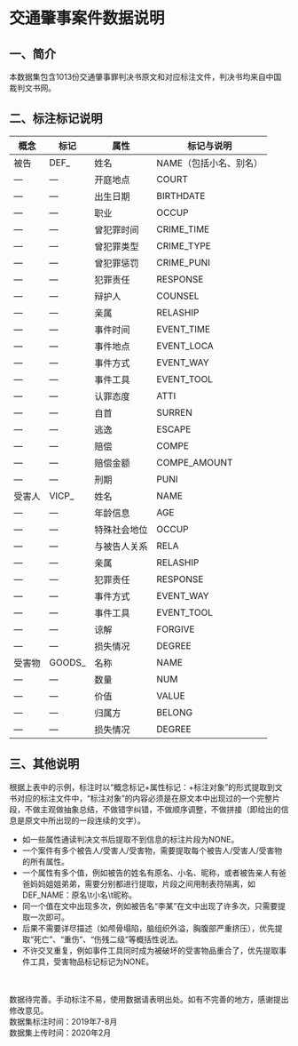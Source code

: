 交通肇事案件数据说明
======
## 一、简介<br>
本数据集包含1013份交通肇事罪判决书原文和对应标注文件，判决书均来自中国裁判文书网。<br>
## 二、标注标记说明<br>
 概念 | 标记 | 属性 | 标记与说明 
  ---- | ----- | ---- | ----
 被告 | DEF_ | 姓名 | NAME（包括小名、别名） 
 — | — | 开庭地点 | COURT 
 — | — | 出生日期 | BIRTHDATE 
 — | — | 职业 | OCCUP 
 — | — | 曾犯罪时间 | CRIME_TIME 
 — | — | 曾犯罪类型 | CRIME_TYPE 
 — | — | 曾犯罪惩罚 | CRIME_PUNI 
 — | — | 犯罪责任 | RESPONSE 
 — | — | 辩护人 | COUNSEL 
 — | — | 亲属 | RELASHIP 
 — | — | 事件时间 | EVENT_TIME 
 — | — | 事件地点 | EVENT_LOCA 
 — | — | 事件方式 | EVENT_WAY 
 — | — | 事件工具 | EVENT_TOOL 
 — | — | 认罪态度 | ATTI 
 — | — | 自首 | SURREN 
 — | — | 逃逸 | ESCAPE 
 — | — | 赔偿 | COMPE 
 — | — | 赔偿金额 | COMPE_AMOUNT 
 — | — | 刑期 | PUNI 
 受害人 | VICP_ | 姓名 | NAME 
 — | — | 年龄信息 | AGE 
 — | — | 特殊社会地位 | OCCUP 
 — | — | 与被告人关系 | RELA 
 — | — | 亲属 | RELASHIP 
 — | — | 犯罪责任 | RESPONSE 
 — | — | 事件方式 | EVENT_WAY 
 — | — | 事件工具 | EVENT_TOOL 
 — | — | 谅解 | FORGIVE 
 — | — | 损失情况 | DEGREE 
 受害物 | GOODS_ | 名称 | NAME 
 — | — | 数量 | NUM 
 — | — | 价值 | VALUE 
 — | — | 归属方 | BELONG 
 — | — | 损失情况 | DEGREE 
 ## 三、其他说明<br>
 根据上表中的示例，标注时以“概念标记+属性标记：+标注对象”的形式提取到文书对应的标注文件中，“标注对象”的内容必须是在原文本中出现过的一个完整片段，不做主观做抽象总结，不做错字纠错，不做顺序调整，不做拼接（即给出的信息是原文中所出现的一段连续的文字）。<br>
* 如一些属性通读判决文书后提取不到信息的标注片段为NONE。<br>
* 一个案件有多个被告人/受害人/受害物，需要提取每个被告人/受害人/受害物的所有属性。<br>
* 一个属性有多个值，例如被告的姓名有原名、小名、昵称，或者被告亲人有爸爸妈妈姐姐弟弟，需要分别都进行提取，片段之间用制表符隔离，如DEF_NAME：原名\t小名\t昵称。<br>
* 同一个值在文中出现多次，例如被告名“李某”在文中出现了许多次，只需要提取一次即可。<br>
* 后果不需要详尽描述（如颅骨塌陷，脑组织外溢，胸腹部严重挤压），优先提取“死亡”、“重伤”、“伤残二级”等概括性说法。<br>
* 不许交叉重复，例如事件工具同时成为被破坏的受害物品重合了，优先提取事件工具，受害物品标记标记为NONE。<br>
<br>
<br>
数据待完善。手动标注不易，使用数据请表明出处。如有不完善的地方，感谢提出修改意见。<br>
数据集标注时间：2019年7-8月<br>
数据集上传时间：2020年2月<br>

